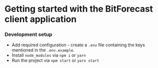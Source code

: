 # Getting started with the BitForecast client application

### Development setup
* Add required configuration - create a `.env` file containing the keys mentioned in the `.env.example`.
* Install `node_modules` via `npm i` or `yarn`
* Run the project via `npm start` or `yarn start`
